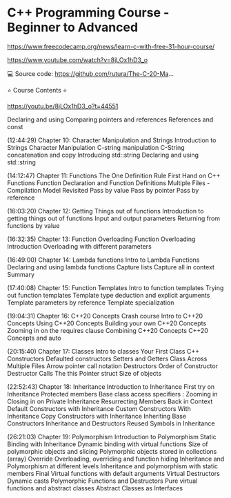 # C++ Programming Course - Beginner to Advanced

<https://www.freecodecamp.org/news/learn-c-with-free-31-hour-course/>

<https://www.youtube.com/watch?v=8jLOx1hD3_o>

💻 Source code: <https://github.com/rutura/The-C-20-Ma>...

⭐️ Course Contents ⭐

<https://youtu.be/8jLOx1hD3_o?t=44551>

Declaring and using
Comparing pointers and references
References and const

(12:44:29) Chapter 10: Character Manipulation and Strings
Introduction to Strings
Character Manipulation
C-string manipulation
C-String concatenation and copy
Introducing std::string
Declaring and using std::string

(14:12:47) Chapter 11: Functions
The One Definition Rule
First Hand on C++ Functions
Function Declaration and Function Definitions
Multiple Files - Compilation Model Revisited
Pass by value
Pass by pointer
Pass by reference

(16:03:20) Chapter 12: Getting Things out of functions
Introduction to getting things out of functions
Input and output parameters
Returning from functions by value

(16:32:35) Chapter 13: Function Overloading
Function Overloading Introduction
Overloading with different parameters

(16:49:00) Chapter 14: Lambda functions
Intro to Lambda Functions
Declaring and using lambda functions
Capture lists
Capture all in context
Summary

(17:40:08) Chapter 15: Function Templates
Intro to function templates
Trying out function templates
Template type deduction and explicit arguments
Template parameters by reference
Template specialization

(19:04:31) Chapter 16: C++20 Concepts Crash course
Intro to C++20 Concepts
Using C++20 Concepts
Building your own C++20 Concepts
Zooming in on the requires clause
Combining C++20 Concepts
C++20 Concepts and auto

(20:15:40) Chapter 17: Classes
Intro to classes
Your First Class
C++ Constructors
Defaulted constructors
Setters and Getters
Class Across Multiple Files
Arrow pointer call notation
Destructors
Order of Constructor Destructor Calls
The this Pointer
struct
Size of objects

(22:52:43) Chapter 18: Inheritance
Introduction to Inheritance
First try on Inheritance
Protected members
Base class access specifiers : Zooming in
Closing in on Private Inheritance
Resurrecting Members Back in Context
Default Constructors with Inheritance
Custom Constructors With Inheritance
Copy Constructors with Inheritance
Inheriting Base Constructors
Inheritance and Destructors
Reused Symbols in Inheritance

(26:21:03) Chapter 19: Polymorphism
Introduction to Polymorphism
Static Binding with Inheritance
Dynamic binding with virtual functions
Size of polymorphic objects and slicing
Polymorphic objects stored in collections (array)
Override
Overloading, overriding and function hiding
Inheritance and Polymorphism at different levels
Inheritance and polymorphism with static members
Final
Virtual functions with default arguments
Virtual Destructors
Dynamic casts
Polymorphic Functions and Destructors
Pure virtual functions and abstract classes
Abstract Classes as Interfaces
